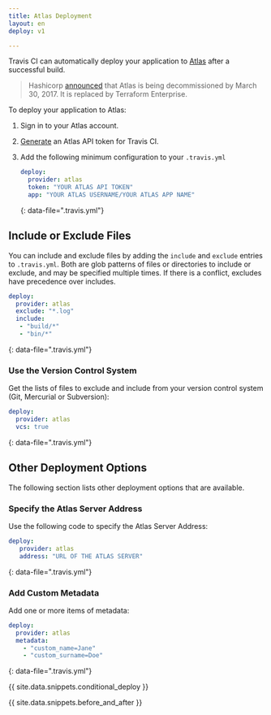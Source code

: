 ```yaml
---
title: Atlas Deployment
layout: en
deploy: v1

---
```


Travis CI can automatically deploy your application to [Atlas](https://atlas.hashicorp.com/) after a successful build.

> Hashicorp [announced](https://www.hashicorp.com/blog/hashicorp-terraform-enterprise-general-availability#decommissioning-atlas) that Atlas is being decommissioned by March 30, 2017. It is replaced by Terraform Enterprise.

To deploy your application to Atlas:

1. Sign in to your Atlas account.
2. [Generate](https://atlas.hashicorp.com/settings/tokens) an Atlas API token for Travis CI.
3. Add the following minimum configuration to your `.travis.yml`

   ```yaml
   deploy:
     provider: atlas
     token: "YOUR ATLAS API TOKEN"
     app: "YOUR ATLAS USERNAME/YOUR ATLAS APP NAME"
   ```
   {: data-file=".travis.yml"}

## Include or Exclude Files

You can include and exclude files by adding the `include` and `exclude` entries to `.travis.yml`. Both are glob patterns of files or directories to include or exclude, and may be specified multiple times. If there is a conflict, excludes have precedence over includes.

```yaml
deploy:
  provider: atlas
  exclude: "*.log"
  include:
   - "build/*"
   - "bin/*"
```
{: data-file=".travis.yml"}

### Use the Version Control System

Get the lists of files to exclude and include from your version control system (Git, Mercurial or Subversion):

```yaml
deploy:
  provider: atlas
  vcs: true
```
{: data-file=".travis.yml"}

## Other Deployment Options

The following section lists other deployment options that are available.

### Specify the Atlas Server Address

Use the following code to specify the Atlas Server Address:

```yaml
deploy:
   provider: atlas
   address: "URL OF THE ATLAS SERVER"
```
{: data-file=".travis.yml"}

### Add Custom Metadata

Add one or more items of metadata:

```yaml
deploy:
  provider: atlas
  metadata:
    - "custom_name=Jane"
    - "custom_surname=Doe"
```
{: data-file=".travis.yml"}

{{ site.data.snippets.conditional_deploy }}

{{ site.data.snippets.before_and_after }}
